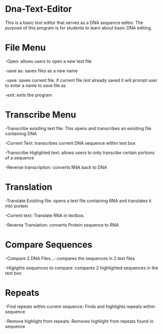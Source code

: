 # Dna-Text-Editor
This is a basic text editor that serves as a DNA sequence editor. 
The purpose of this program is for students to learn about basic DNA editing.
# File Menu
-Open: allows users to open a new text file

-save as: saves files as a new name

-save: saves current file. if current file isnt already saved it will prompt user to enter a name to save file as

-exit: exits the program
# Transcribe Menu
-Transcribe exisiting text file: This opens and transcribes an exisiting file containing DNA

-Current Text: transcribes current DNA sequence within text box

-Transcribe Higlighted text: allows users to only transcibe certain portions of a sequence

-Reverse transcription: converts RNA back to DNA
# Translation
-Translate Exisiting file: opens a text file containing RNA and translates it into protein

-Current text: Translate RNA in textbox.

-Reverse Translation: converts Protein sequence to RNA

# Compare Sequences
-Compare 2 DNA Files...: compares the sequences in 2 text files

-Higlights sequences to compare: compares 2 highlighted sequences in the text box
# Repeats
-Find repeats within current sequence: Finds and highlights repeats within sequence

-Remove highlight from repeats: Removes highlight from repeats found in sequence

